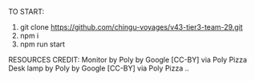 TO START:
1) git clone https://github.com/chingu-voyages/v43-tier3-team-29.git
2) npm i
3) npm run start

RESOURCES CREDIT:
Monitor by Poly by Google [CC-BY] via Poly Pizza
Desk lamp by Poly by Google [CC-BY] via Poly Pizza
..